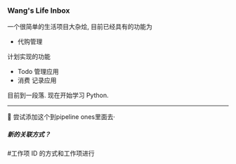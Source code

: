 ### Wang's Life Inbox

一个很简单的生活项目大杂烩, 目前已经具有的功能为

- 代购管理

计划实现的功能

- Todo 管理应用
- 消费 记录应用

目前到一段落. 现在开始学习 Python.

--- 
📅 尝试添加这个到pipeline ones里面去·

##### 新的关联方式？
#工作项 ID 的方式和工作项进行